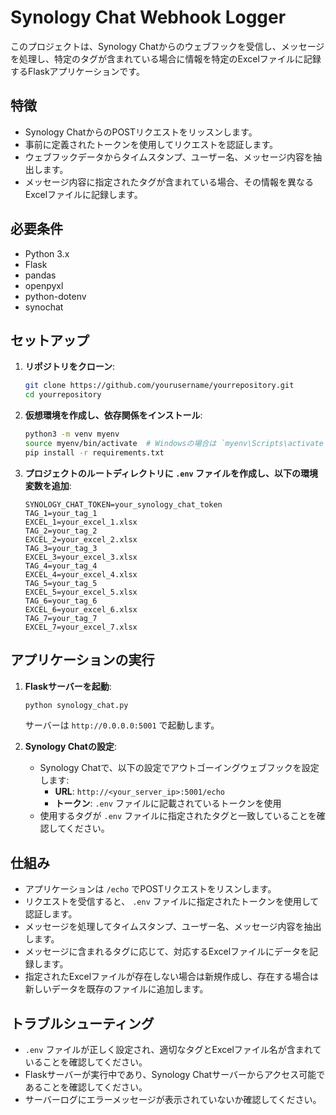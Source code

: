 # Synology Chat Webhook Logger

このプロジェクトは、Synology Chatからのウェブフックを受信し、メッセージを処理し、特定のタグが含まれている場合に情報を特定のExcelファイルに記録するFlaskアプリケーションです。

## 特徴

- Synology ChatからのPOSTリクエストをリッスンします。
- 事前に定義されたトークンを使用してリクエストを認証します。
- ウェブフックデータからタイムスタンプ、ユーザー名、メッセージ内容を抽出します。
- メッセージ内容に指定されたタグが含まれている場合、その情報を異なるExcelファイルに記録します。

## 必要条件

- Python 3.x
- Flask
- pandas
- openpyxl
- python-dotenv
- synochat

## セットアップ

1. **リポジトリをクローン**:

   ```sh
   git clone https://github.com/yourusername/yourrepository.git
   cd yourrepository
   ```

2. **仮想環境を作成し、依存関係をインストール**:

   ```sh
   python3 -m venv myenv
   source myenv/bin/activate  # Windowsの場合は `myenv\Scripts\activate`
   pip install -r requirements.txt
   ```

3. **プロジェクトのルートディレクトリに `.env` ファイルを作成し、以下の環境変数を追加**:

   ```plaintext
   SYNOLOGY_CHAT_TOKEN=your_synology_chat_token
   TAG_1=your_tag_1
   EXCEL_1=your_excel_1.xlsx
   TAG_2=your_tag_2
   EXCEL_2=your_excel_2.xlsx
   TAG_3=your_tag_3
   EXCEL_3=your_excel_3.xlsx
   TAG_4=your_tag_4
   EXCEL_4=your_excel_4.xlsx
   TAG_5=your_tag_5
   EXCEL_5=your_excel_5.xlsx
   TAG_6=your_tag_6
   EXCEL_6=your_excel_6.xlsx
   TAG_7=your_tag_7
   EXCEL_7=your_excel_7.xlsx
   ```

## アプリケーションの実行

1. **Flaskサーバーを起動**:

   ```sh
   python synology_chat.py
   ```

   サーバーは `http://0.0.0.0:5001` で起動します。

2. **Synology Chatの設定**:
   - Synology Chatで、以下の設定でアウトゴーイングウェブフックを設定します:
     - **URL**: `http://<your_server_ip>:5001/echo`
     - **トークン**: `.env` ファイルに記載されているトークンを使用
   - 使用するタグが `.env` ファイルに指定されたタグと一致していることを確認してください。

## 仕組み

- アプリケーションは `/echo` でPOSTリクエストをリスンします。
- リクエストを受信すると、 `.env` ファイルに指定されたトークンを使用して認証します。
- メッセージを処理してタイムスタンプ、ユーザー名、メッセージ内容を抽出します。
- メッセージに含まれるタグに応じて、対応するExcelファイルにデータを記録します。
- 指定されたExcelファイルが存在しない場合は新規作成し、存在する場合は新しいデータを既存のファイルに追加します。

## トラブルシューティング

- `.env` ファイルが正しく設定され、適切なタグとExcelファイル名が含まれていることを確認してください。
- Flaskサーバーが実行中であり、Synology Chatサーバーからアクセス可能であることを確認してください。
- サーバーログにエラーメッセージが表示されていないか確認してください。